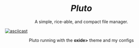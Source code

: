 <h1 align="center"><i>Pluto</i></h1>

<p align="center">A simple, rice-able, and compact file manager.</center>

[![asciicast](https://asciinema.org/a/213618.svg)](https://asciinema.org/a/213618)

<p align="center">Pluto running with the <b>oxide></b> theme and my configs</p>
